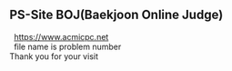 ## PS-Site BOJ(Baekjoon Online Judge)
&nbsp; https://www.acmicpc.net  
&nbsp; file name is problem number  
Thank you for your visit
